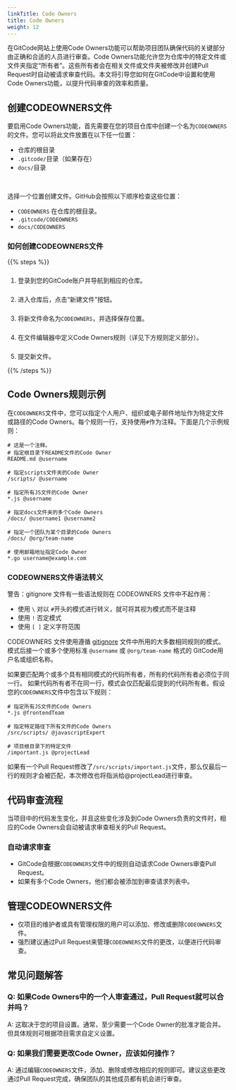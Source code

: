 ```yaml
---
linkTitle: Code Owners
title: Code Owners
weight: 12
---
```


在GitCode网站上使用Code Owners功能可以帮助项目团队确保代码的关键部分由正确和合适的人员进行审查。Code Owners功能允许您为仓库中的特定文件或文件夹指定“所有者”。这些所有者会在相关文件或文件夹被修改并创建Pull Request时自动被请求审查代码。本文将引导您如何在GitCode中设置和使用Code Owners功能，以提升代码审查的效率和质量。

## 创建CODEOWNERS文件

要启用Code Owners功能，首先需要在您的项目仓库中创建一个名为`CODEOWNERS`​的文件。您可以将此文件放置在以下任一位置：

* 仓库的根目录
* ​`.gitcode/`​目录（如果存在）
* ​`docs/`​目录

‍

选择一个位置创建文件。GitHub会按照以下顺序检查这些位置：

* ​`CODEOWNERS`​ 在仓库的根目录。
* ​`.gitcode/CODEOWNERS`​
* ​`docs/CODEOWNERS`​

### 如何创建CODEOWNERS文件

{{% steps %}}

###
1. 登录到您的GitCode账户并导航到相应的仓库。
###
2. 进入仓库后，点击“新建文件”按钮。
###
3. 将新文件命名为`CODEOWNERS`​，并选择保存位置。
###
4. 在文件编辑器中定义Code Owners规则（详见下方规则定义部分）。
###
5. 提交新文件。

{{% /steps %}}

## Code Owners规则示例

在`CODEOWNERS`​文件中，您可以指定个人用户、组织或电子邮件地址作为特定文件或路径的Code Owners。每个规则一行，支持使用`#`​作为注释。下面是几个示例规则：

```
# 这是一个注释。
# 指定根目录下README文件的Code Owner
README.md @username

# 指定scripts文件夹的Code Owner
/scripts/ @username

# 指定所有JS文件的Code Owner
*.js @username

# 指定docs文件夹的多个Code Owners
/docs/ @username1 @username2

# 指定一个团队为某个目录的Code Owners
/docs/ @org/team-name

# 使用邮箱地址指定Code Owner
*.go username@example.com
```

### CODEOWNERS文件语法转义

警告：gitignore 文件有一些语法规则在 CODEOWNERS 文件中不起作用：

* 使用 `\`​ 对以 `#`​ 开头的模式进行转义，就可将其视为模式而不是注释
* 使用 `!`​ 否定模式
* 使用 `[ ]`​ 定义字符范围

CODEOWNERS 文件使用遵循 [gitignore](https://git-scm.com/docs/gitignore#_pattern_format) 文件中所用的大多数相同规则的模式。 模式后接一个或多个使用标准 `@username`​ 或 `@org/team-name`​ 格式的 GitCode用户名或组织名称。

如果要匹配两个或多个具有相同模式的代码所有者，所有的代码所有者必须位于同一行。 如果代码所有者不在同一行，模式会仅匹配最后提到的代码所有者。假设您的`CODEOWNERS`​文件中包含以下规则：

```
# 指定所有JS文件的Code Owners
*.js @frontendTeam

# 指定特定路径下所有文件的Code Owners
/src/scripts/ @javascriptExpert

# 项目根目录下的特定文件
/important.js @projectLead
```

如果有一个Pull Request修改了`/src/scripts/important.js`​文件，那么仅最后一行的规则才会被匹配，本次修改也将指派给@projectLead进行审查。

## 代码审查流程

当项目中的代码发生变化，并且这些变化涉及到Code Owners负责的文件时，相应的Code Owners会自动被请求审查相关的Pull Request。

### 自动请求审查

* GitCode会根据`CODEOWNERS`​文件中的规则自动请求Code Owners审查Pull Request。
* 如果有多个Code Owners，他们都会被添加到审查请求列表中。

## 管理CODEOWNERS文件

* 仅项目的维护者或具有管理权限的用户可以添加、修改或删除`CODEOWNERS`​文件。
* 强烈建议通过Pull Request来管理`CODEOWNERS`​文件的更改，以便进行代码审查。

## 常见问题解答

### Q: 如果Code Owners中的一个人审查通过，Pull Request就可以合并吗？

A: 这取决于您的项目设置。通常，至少需要一个Code Owner的批准才能合并。但具体规则可根据项目需求自定义设置。

### Q: 如果我们需要更改Code Owner，应该如何操作？

A: 通过编辑`CODEOWNERS`​文件，添加、删除或修改相应的规则即可。建议这些更改通过Pull Request完成，确保团队的其他成员都有机会进行审查。

‍
